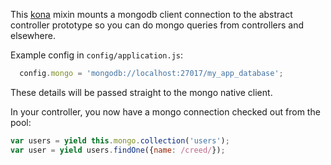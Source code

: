 This [kona](https://github.com/jbielick/kona) mixin mounts a mongodb client connection
to the abstract controller prototype so you can do mongo queries from controllers and elsewhere.

Example config in `config/application.js`:

```js
  config.mongo = 'mongodb://localhost:27017/my_app_database';
```

These details will be passed straight to the mongo native client.

In your controller, you now have a mongo connection checked out from the pool:

```js
var users = yield this.mongo.collection('users');
var user = yield users.findOne({name: /creed/});
```